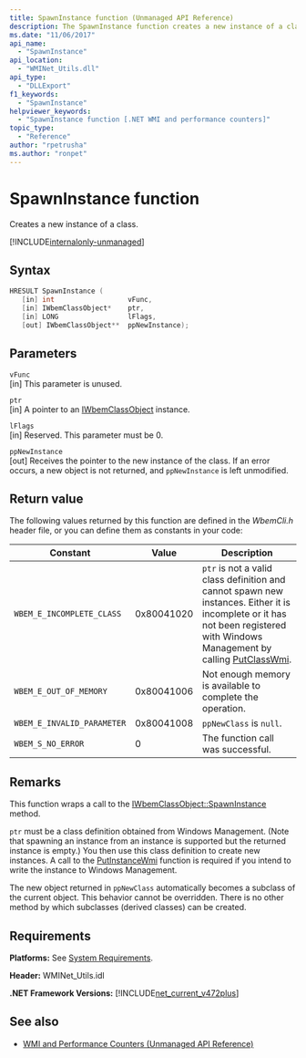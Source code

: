 ```yaml
---
title: SpawnInstance function (Unmanaged API Reference)
description: The SpawnInstance function creates a new instance of a class.
ms.date: "11/06/2017"
api_name: 
  - "SpawnInstance"
api_location: 
  - "WMINet_Utils.dll"
api_type: 
  - "DLLExport"
f1_keywords: 
  - "SpawnInstance"
helpviewer_keywords: 
  - "SpawnInstance function [.NET WMI and performance counters]"
topic_type: 
  - "Reference"
author: "rpetrusha"
ms.author: "ronpet"
---
```

# SpawnInstance function
Creates a new instance of a class.    
  
[!INCLUDE[internalonly-unmanaged](../../../../includes/internalonly-unmanaged.md)]
  
## Syntax  
  
```cpp  
HRESULT SpawnInstance (
   [in] int                  vFunc, 
   [in] IWbemClassObject*    ptr, 
   [in] LONG                 lFlags,
   [out] IWbemClassObject**  ppNewInstance); 
```  

## Parameters

`vFunc`  
[in] This parameter is unused.

`ptr`  
[in] A pointer to an [IWbemClassObject](/windows/desktop/api/wbemcli/nn-wbemcli-iwbemclassobject) instance.

`lFlags`  
[in] Reserved. This parameter must be 0.

`ppNewInstance`  
[out] Receives the pointer to the new instance of the class. If an error occurs, a new object is not returned, and `ppNewInstance` is left unmodified.

## Return value

The following values returned by this function are defined in the *WbemCli.h* header file, or you can define them as constants in your code:

|Constant  |Value  |Description  |
|---------|---------|---------|
| `WBEM_E_INCOMPLETE_CLASS` | 0x80041020 | `ptr` is not a valid class definition and cannot spawn new instances. Either it is incomplete or it has not been registered with Windows Management by calling [PutClassWmi](putclasswmi.md). |
| `WBEM_E_OUT_OF_MEMORY` | 0x80041006 | Not enough memory is available to complete the operation. |
| `WBEM_E_INVALID_PARAMETER` | 0x80041008 | `ppNewClass` is `null`. |
| `WBEM_S_NO_ERROR` | 0 | The function call was successful.  |
  
## Remarks

This function wraps a call to the [IWbemClassObject::SpawnInstance](/windows/desktop/api/wbemcli/nf-wbemcli-iwbemclassobject-spawninstance) method.

`ptr` must be a class definition obtained from Windows Management. (Note that spawning an instance from an instance is supported but the returned instance is empty.) You then use this class definition to create new instances. A call to the [PutInstanceWmi](putinstancewmi.md) function is required if you intend to write the instance to Windows Management.

The new object returned in `ppNewClass` automatically becomes a subclass of the current object. This behavior cannot be overridden. There is no other method by which subclasses (derived classes) can be created.

## Requirements  
 **Platforms:** See [System Requirements](../../../../docs/framework/get-started/system-requirements.md).  
  
 **Header:** WMINet_Utils.idl  
  
 **.NET Framework Versions:** [!INCLUDE[net_current_v472plus](../../../../includes/net-current-v472plus.md)]  
  
## See also

- [WMI and Performance Counters (Unmanaged API Reference)](index.md)
